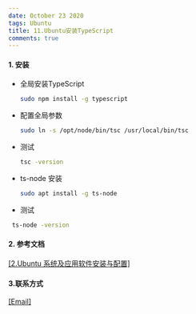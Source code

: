 ```yaml
---
date: October 23 2020
tags: Ubuntu
title: 11.Ubuntu安装TypeScript
comments: true
---
```


#### 1. 安装

- 全局安装TypeScript

  ```bash
  sudo npm install -g typescript
  ```

- 配置全局参数

  ```bash
  sudo ln -s /opt/node/bin/tsc /usr/local/bin/tsc
  ```

- 测试

  ```bash
  tsc -version
  ```

- ts-node 安装

  ```bash
  sudo apt install -g ts-node
  ```

- 测试

 ```bash
  ts-node -version
  ```

#### 2. 参考文档

[[2.Ubuntu 系统及应用软件安装与配置]](https://web-oyster.github.io/2020/10/24/Linux/Ubuntu/Ubuntu%E7%B3%BB%E7%BB%9F%E5%8F%8A%E5%BA%94%E7%94%A8%E8%BD%AF%E4%BB%B6%E5%AE%89%E8%A3%85%E4%B8%8E%E9%85%8D%E7%BD%AE/)


#### 3.联系方式

[[Email]](yuanmin8888@outlook.com)